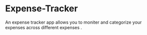 # Expense-Tracker
An expense tracker app allows you to moniter and categorize your expenses across different expenses .
